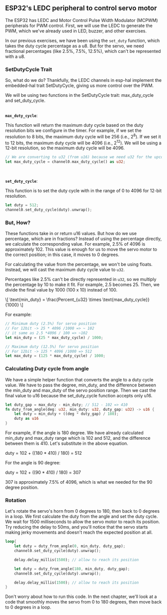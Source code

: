 ## ESP32's LEDC peripheral to control servo motor

The ESP32 has LEDC and Motor Control Pulse Width Modulator (MCPWM) peripherals for PWM control. First, we will use the LEDC to generate the PWM, which we've already used in LED, buzzer, and other exercises.

In our previous exercises, we have been using the `set_duty` function, which takes the duty cycle percentage as a u8. But for the servo, we need fractional percentages (like 2.5%, 7.5%, 12.5%), which can't be represented with a u8.

### SetDutyCycle Trait
So, what do we do? Thankfully, the LEDC channels in esp-hal implement the embedded-hal trait SetDutyCycle, giving us more control over the PWM.

We will be using two functions in the SetDutyCycle trait: max_duty_cycle and set_duty_cycle.  
<br/>

**`max_duty_cycle`**:

This function will return the maximum duty cycle based on the duty resolution bits we configure in the timer. For example, if we set the resolution to 8 bits, the maximum duty cycle will be 256 (i.e., 2<sup>8</sup>). If we set it to 12 bits, the maximum duty cycle will be 4096 (i.e., 2<sup>12</sup>). We will be using a 12-bit resolution, so the maximum duty cycle will be 4096.

```rust
// We are converting to u32 (from u16) because we need u32 for the upcoming multiplication.
let max_duty_cycle = channel0.max_duty_cycle() as u32;
```
<br/>

**`set_duty_cycle`**:

This function is to set the duty cycle with in the range of 0 to 4096 for 12-bit resolution.

```rust
let duty = 512;
channel0.set_duty_cycle(duty).unwrap();
```

### But, How?
These functions take in or return u16 values. But how do we use percentage, which are in fractions? Instead of using the percentage directly, we calculate the corresponding value. For example, 2.5% of 4096 is approximately 102. This value is enough for us to move the servo motor to the correct position; in this case, it moves to 0 degrees.

For calculating the value from the percentage, we won't be using floats. Instead, we will cast the maximum duty cycle value to `u32`. 

Percentages like 2.5% can't be directly represented in `u32`, so we multiply the percentage by 10 to make it fit. For example, 2.5 becomes 25. Then, we divide the final value by 1000 (100 x 10) instead of 100.

\\[
\text{min\_duty} = \frac{Percent_{u32} \times \text{max\_duty\_cycle}}{1000}
\\]

For example:
```rust
// Minimum duty (2.5%) for servo position
// For 12bit -> 25 * 4096 /1000 => ~ 102
// it same as 2.5 *4096 / 100 => ~102
let min_duty = (25 * max_duty_cycle) / 1000;

// Maximum duty (12.5%) for servo position
// For 12bit -> 125 * 4096 /1000 => 512
let max_duty = (125 * max_duty_cycle) / 1000;

```

### Calculating Duty cycle from angle
We have a simple helper function that converts the angle to a duty cycle value. We have to pass the degree, min_duty, and the difference between the min_duty and max_duty of the servo position range. Then we cast the final value to u16 because the set_duty_cycle function accepts only u16.

```rust
let duty_gap = max_duty - min_duty; // 512 - 102 => 410
fn duty_from_angle(deg: u32, min_duty: u32, duty_gap: u32) -> u16 {
    let duty = min_duty + ((deg * duty_gap) / 180);
    duty as u16
}
```

For example, if the angle is 180 degree. We have already calculated min_duty and max_duty range which is 102 and 512, and the difference between them is 410. Let's substitute in the above equation.

duty = 102 + ((180 * 410) / 180) = 512

For the angle is 90 degree:

duty = 102 + ((90 * 410) / 180) = 307

307 is approximately 7.5% of 4096, which is what we needed for the 90 degree position.

### Rotation

Let's rotate the servo's horn from 0 degrees to 180, then back to 0 degrees in a loop. We first calculate the duty from the angle and set the duty cycle. We wait for 1500 milliseconds to allow the servo motor to reach its position. Try reducing the delay to 50ms, and you'll notice that the servo starts making jerky movements and doesn't reach the expected position at all.

```rust
loop{
    let duty = duty_from_angle(0, min_duty, duty_gap);
    channel0.set_duty_cycle(duty).unwrap();

    delay.delay_millis(1500); // allow to reach its position

    let duty = duty_from_angle(180, min_duty, duty_gap);
    channel0.set_duty_cycle(duty).unwrap();

    delay.delay_millis(1500); // allow to reach its position
}
```

Don't worry about how to run this code. In the next chapter, we'll look at a code that smoothly moves the servo from 0 to 180 degrees, then move back to 0 degrees in a loop.
